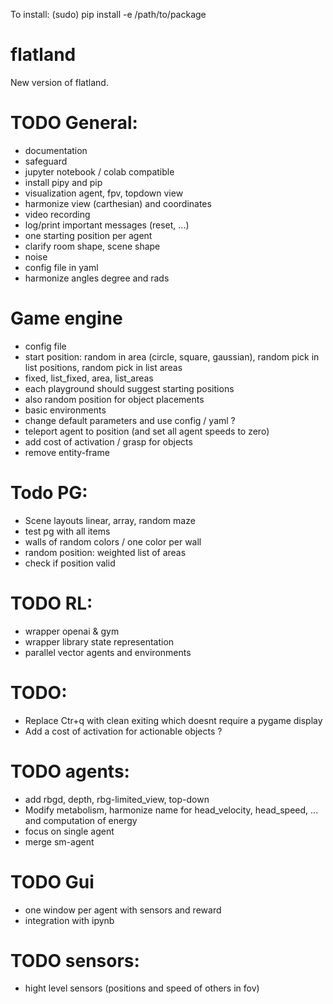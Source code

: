 To install: 
(sudo) pip install -e /path/to/package



# flatland
New version of flatland.

# TODO General:
- documentation
- safeguard
- jupyter notebook / colab compatible
- install pipy and pip
- visualization agent, fpv, topdown view
- harmonize view (carthesian) and coordinates
- video recording
- log/print important messages (reset, ...)
- one starting position per agent
- clarify room shape, scene shape
- noise
- config file in yaml
- harmonize angles degree and rads

# Game engine
- config file
- start position: random in area (circle, square, gaussian), random pick in list positions, random pick in list areas
- fixed, list_fixed, area, list_areas
- each playground should suggest starting positions
- also random position for object placements
- basic environments
- change default parameters and use config / yaml ?
- teleport agent to position (and set all agent speeds to zero)
- add cost of activation / grasp for objects
- remove entity-frame

# Todo PG:
- Scene layouts linear, array, random maze
- test pg with all items
- walls of random colors / one color per wall 
- random position: weighted list of areas
- check if position valid

# TODO RL:
- wrapper openai & gym
- wrapper library state representation
- parallel vector agents and environments


# TODO:
- Replace Ctr+q with clean exiting which doesnt require a pygame display
- Add a cost of activation for actionable objects ?

# TODO agents:
- add rbgd, depth, rbg-limited_view, top-down
- Modify metabolism, harmonize name for head_velocity, head_speed, ... and computation of energy
- focus on single agent
- merge sm-agent

# TODO Gui
- one window per agent with sensors and reward
- integration with ipynb

# TODO sensors:
- hight level sensors (positions and speed of others in fov)
